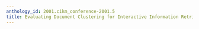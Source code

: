 ```yaml
---
anthology_id: 2001.cikm_conference-2001.5
title: Evaluating Document Clustering for Interactive Information Retrieval
---
```

